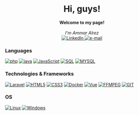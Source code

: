 <h1 align="center">Hi, guys!   </h1>

<p align="center">
    <b>Welcome to my page!</b><br><br>
    <i>
        I'm Ammar Alrez<br>
    </i>
    
  
  <a href="https://www.linkedin.com/in/ammaralrez">
        <img src="https://img.shields.io/badge/LinkedIn-blue?style=flat-square&logo=linkedin" alt="LinkedIn">
   </a>
    <a href="mailto:alrez197878@gmail.com">
        <img src="https://img.shields.io/badge/Email-blue?style=flat-square&logo=gmail&logoColor=white" alt="e-mail">
    </a>
  
  
</p>

### Languages
 [![php](https://img.shields.io/badge/php-black?style=for-the-badge&logo=php)](https://github.com/ammaralrez97)
 [![java](https://img.shields.io/badge/java-black?style=for-the-badge&logo=java)](https://github.com/ammaralrez97)
[![JavaScript](https://img.shields.io/badge/javascript-black?style=for-the-badge&logo=javascript)](https://github.com/ammaralrez97)
 [![SQL](https://img.shields.io/badge/sql-black?style=for-the-badge&logo=mysql)](https://github.com/ammaralrez97)
 [![MYSQL](https://img.shields.io/badge/mysql-black?style=for-the-badge&logo=mysql)](https://github.com/ammaralrez97)
### Technologies & Frameworks
[![Laravel](https://img.shields.io/badge/laravel-black?style=for-the-badge&logo=laravel)](https://hub.docker.com/u/ammaralrez97)
[![HTML5](https://img.shields.io/badge/html5-black?style=for-the-badge&logo=html5)](https://hub.docker.com/u/ammaralrez97)
[![CSS3](https://img.shields.io/badge/css3-black?style=for-the-badge&logo=css3)](https://hub.docker.com/u/ammaralrez97)
[![Docker](https://img.shields.io/badge/docker-black?style=for-the-badge&logo=docker)](https://hub.docker.com/u/ammaralrez97)
[![Vue](https://img.shields.io/badge/vue-black?style=for-the-badge&logo=vue)](https://hub.docker.com/u/ammaralrez97)
[![FFMPEG](https://img.shields.io/badge/FFMPEG-black?style=for-the-badge&logo=FFMPEG)](https://hub.docker.com/u/ammaralrez97)
[![GIT](https://img.shields.io/badge/GIT-black?style=for-the-badge&logo=GIT)](https://hub.docker.com/u/ammaralrez97)

### OS
[![Linux](https://img.shields.io/badge/linux-black?style=for-the-badge&logo=Linux)](https://github.com/ammaralrez97)
[![Windows](https://img.shields.io/badge/Windows-black?style=for-the-badge&logo=Windows)](https://github.com/ammaralrez97)
 

